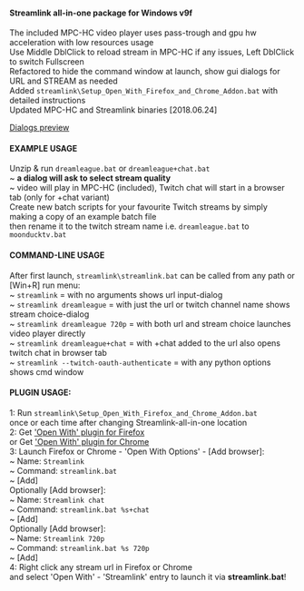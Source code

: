 #### Streamlink all-in-one package for Windows v9f  
The included MPC-HC video player uses pass-trough and gpu hw acceleration with low resources usage  
Use Middle DblClick to reload stream in MPC-HC if any issues, Left DblClick to switch Fullscreen   
Refactored to hide the command window at launch, show gui dialogs for URL and STREAM as needed  
Added `streamlink\Setup_Open_With_Firefox_and_Chrome_Addon.bat` with detailed instructions  
Updated MPC-HC and Streamlink binaries [2018.06.24]

[Dialogs preview](https://github.com/AveYo/Streamlink-all-in-one/blob/master/streamlink_preview.png?raw=true)
  
#### EXAMPLE USAGE  
Unzip & run `dreamleague.bat` or `dreamleague+chat.bat`  
~ __a dialog will ask to select stream quality__  
~ video will play in MPC-HC (included), Twitch chat will start in a browser tab (only for +chat variant)  
Create new batch scripts for your favourite Twitch streams by simply making a copy of an example batch file  
then rename it to the twitch stream name i.e. `dreamleague.bat` to `moonducktv.bat`  
  
#### COMMAND-LINE USAGE  
After first launch, `streamlink\streamlink.bat` can be called from any path or [Win+R] run menu:  
~ `streamlink`                             = with no arguments shows url input-dialog   
~ `streamlink dreamleague`                 = with just the url or twitch channel name shows stream choice-dialog   
~ `streamlink dreamleague 720p`  = with both url and stream choice launches video player directly  
~ `streamlink dreamleague+chat`            = with +chat added to the url also opens twitch chat in browser tab    
~ `streamlink --twitch-oauth-authenticate` = with any python options shows cmd window   
  
#### PLUGIN USAGE:   
1: Run `streamlink\Setup_Open_With_Firefox_and_Chrome_Addon.bat`  
once or each time after changing Streamlink-all-in-one location  
2: Get ['Open With' plugin for Firefox](https://addons.mozilla.org/en-US/firefox/addon/open-with/)    
or Get ['Open With' plugin for Chrome](https://chrome.google.com/webstore/detail/open-with/cogjlncmljjnjpbgppagklanlcbchlno)  
3: Launch Firefox or Chrome - 'Open With Options' - [Add browser]:  
~ Name: `Streamlink`  
~ Command: `streamlink.bat`  
~ [Add]  
Optionally [Add browser]:   
~ Name: `Streamlink chat`  
~ Command: `streamlink.bat %s+chat`  
~ [Add]  
Optionally [Add browser]:   
~ Name: `Streamlink 720p`  
~ Command: `streamlink.bat %s 720p`  
~ [Add]  
4: Right click any stream url in Firefox or Chrome   
and select 'Open With' - 'Streamlink' entry to launch it via __streamlink.bat__!  

